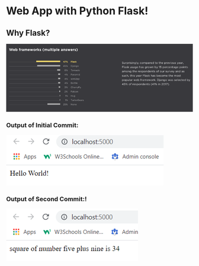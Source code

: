 # Web App with Python Flask!

## Why Flask?
![alt](images/img.png)

### Output of Initial Commit:
![alt](images/img_1.png)

### Output of Second Commit:!
![alt](images/img_2.png)
